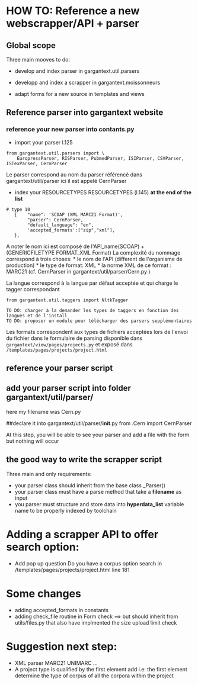 # HOW TO: Reference a new webscrapper/API + parser

## Global scope
Three main mooves to do:
- develop and index parser
in gargantext.util.parsers
- developp and index a scrapper
in gargantext.moissonneurs

- adapt forms for a new source
in templates and views

## Reference parser into gargantext website
### reference your new parser into contants.py
* import your parser l.125
```
from gargantext.util.parsers import \
    EuropressParser, RISParser, PubmedParser, ISIParser, CSVParser, ISTexParser, CernParser
```
Le parser correspond au nom du parser référencé dans gargantext/util/parser
ici il est appelé CernParser


* index your RESOURCETYPES
RESOURCETYPES (l.145) **at the end of the list**
```
# type 10
   {    "name": 'SCOAP (XML MARC21 Format)',
        "parser": CernParser,
        "default_language": "en",
        'accepted_formats':["zip","xml"],
   },
```
A noter le nom ici est composé de l'API_name(SCOAP) + (GENERICFILETYPE FORMAT_XML Format)
La complexité du nommage correspond à trois choses:
    * le nom de l'API (different de l'organisme de production)
    * le type de format: XML
    * la norme XML de ce format : MARC21 (cf. CernParser in gargantext/util/parser/Cern.py )

La langue correspond à la langue par défaut acceptée et qui charge le tagger correspondant
```
from gargantext.util.taggers import NltkTagger
```
    TO DO: charger à la demander les types de taggers en fonction des langues et de l'install
    TO DO: proposer un module pour télécharger des parsers supplémentaires

Les formats correspondent aux types de fichiers acceptées lors de l'envoi du fichier dans le formulaire de
parsing disponible dans `gargantext/view/pages/projects.py` et
exposé dans `/templates/pages/projects/project.html`

## reference your parser script

## add your parser script into folder gargantext/util/parser/
here my filename was Cern.py

##declare it into gargantext/util/parser/__init__.py
from .Cern  import CernParser

At this step, you will be able to see your parser and add a file with the form
but nothing will occur

## the good way to write the scrapper script

Three main and only requirements:
* your parser class should inherit from the base class _Parser()
* your parser class must have a parse method that take a **filename** as input
* you parser must structure and store data into **hyperdata_list** variable name
to be properly indexed by toolchain

# Adding a scrapper API to offer search option:
* Add pop up question Do you have a corpus
option search in /templates/pages/projects/project.html line 181




# Some changes
* adding accepted_formats in constants
* adding check_file routine in Form check ==> but should inherit from utils/files.py
that also have implmented the size upload limit check

# Suggestion next step:

* XML parser MARC21 UNIMARC ...
* A project type is qualified by the first element add i.e:
the first element determine the type of corpus of all the corpora within the project

